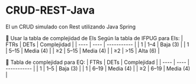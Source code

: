 # CRUD-REST-Java
El un CRUD simulado con Rest utilizando  Java Spring

📐 Usar la tabla de complejidad de EIs
Según la tabla de IFPUG para EIs:
| FTRs | DETs | Complejidad |
| ---- | ---- | ----------- |
| 1    | 1–4  | Baja (3)    |
| 1    | 5–15 | Media (4)   |
| ≥2   | 5–15 | Media (4)   |
| ≥2   | >15  | Alta (6)    |


📐 Tabla de complejidad para EQ:
| FTRs | DETs | Complejidad |
| ---- | ---- | ----------- |
| 1    | 1–5  | Baja (3)    |
| 1    | 6–19 | Media (4)   |
| ≥2   | 6–19 | Media (4)   |
